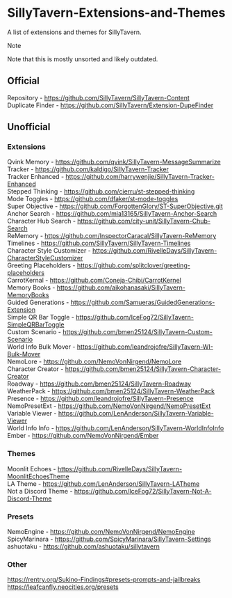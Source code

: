 # SillyTavern-Extensions-and-Themes
A list of extensions and themes for SillyTavern.
> [!NOTE]
> Note that this is mostly unsorted and likely outdated.
## Official
Repository 			            - https://github.com/SillyTavern/SillyTavern-Content</br>
Duplicate Finder 	        	- https://github.com/SillyTavern/Extension-DupeFinder</br>
## Unofficial
### Extensions
Qvink Memory 		          	- https://github.com/qvink/SillyTavern-MessageSummarize</br>
Tracker 		              	- https://github.com/kaldigo/SillyTavern-Tracker</br>
Tracker Enhanced 	        	- https://github.com/harrywenjie/SillyTavern-Tracker-Enhanced</br>
Stepped Thinking 	        	- https://github.com/cierru/st-stepped-thinking</br>
Mode Toggles 		          	- https://github.com/dfaker/st-mode-toggles</br>
Super Objective 	        	- https://github.com/ForgottenGlory/ST-SuperObjective.git</br>
Anchor Search 		        	- https://github.com/mia13165/SillyTavern-Anchor-Search</br>
Character Hub Search 	    	- https://github.com/city-unit/SillyTavern-Chub-Search</br>
ReMemory 			              - https://github.com/InspectorCaracal/SillyTavern-ReMemory</br>
Timelines 		             	- https://github.com/SillyTavern/SillyTavern-Timelines</br>
Character Style Customizer 	- https://github.com/RivelleDays/SillyTavern-CharacterStyleCustomizer</br>
Greeting Placeholders       - https://github.com/splitclover/greeting-placeholders</br>
CarrotKernal 		          	- https://github.com/Coneja-Chibi/CarrotKernel</br>
Memory Books 			          - https://github.com/aikohanasaki/SillyTavern-MemoryBooks</br>
Guided Generations 		      - https://github.com/Samueras/GuidedGenerations-Extension</br>
Simple QR Bar Toggle       	- https://github.com/IceFog72/SillyTavern-SimpleQRBarToggle</br>
Custom Scenario 		        - https://github.com/bmen25124/SillyTavern-Custom-Scenario</br>
World Info Bulk Mover	      - https://github.com/leandrojofre/SillyTavern-WI-Bulk-Mover</br>
NemoLore 		        	      - https://github.com/NemoVonNirgend/NemoLore</br>
Character Creator         	- https://github.com/bmen25124/SillyTavern-Character-Creator</br>
Roadway 			              - https://github.com/bmen25124/SillyTavern-Roadway</br>
WeatherPack 		          	- https://github.com/bmen25124/SillyTavern-WeatherPack</br>
Presence 			              - https://github.com/leandrojofre/SillyTavern-Presence</br>
NemoPresetExt 		  	      - https://github.com/NemoVonNirgend/NemoPresetExt</br>
Variable Viewer 	         	- https://github.com/LenAnderson/SillyTavern-Variable-Viewer</br>
World Info Info 	        	- https://github.com/LenAnderson/SillyTavern-WorldInfoInfo</br>
Ember 				              - https://github.com/NemoVonNirgend/Ember</br>
### Themes
Moonlit Echoes 		        	- https://github.com/RivelleDays/SillyTavern-MoonlitEchoesTheme</br>
LA Theme 			              - https://github.com/LenAnderson/SillyTavern-LATheme</br>
Not a Discord Theme 	      - https://github.com/IceFog72/SillyTavern-Not-A-Discord-Theme</br>
### Presets
NemoEngine 		            	- https://github.com/NemoVonNirgend/NemoEngine</br>
SpicyMarinara 	  	      	- https://github.com/SpicyMarinara/SillyTavern-Settings</br>
ashuotaku 			            - https://github.com/ashuotaku/sillytavern</br>
### Other
https://rentry.org/Sukino-Findings#presets-prompts-and-jailbreaks</br>
https://leafcanfly.neocities.org/presets</br>
